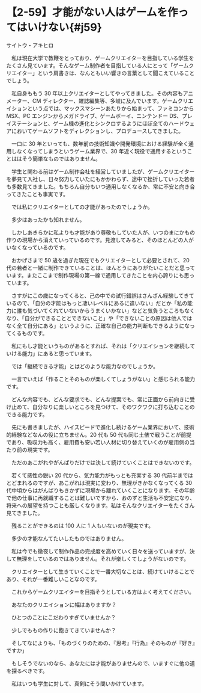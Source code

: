 # 【2-59】才能がない人はゲームを作ってはいけない{#j59}

<div class="author">サイトウ・アキヒロ</div>

　私は現在大学で教鞭をとっており、ゲームクリエイターを目指している学生をたくさん見ています。そんなゲーム制作者を目指している人にとって「ゲームクリエイター」という肩書きは、なんともいい響きの言葉として聞こえていることでしょう。

　私自身ももう 30 年以上クリエイターとしてやってきました。その内容もアニメーター、CM ディレクター、雑誌編集等、多岐に及んでいます。ゲームクリエイションという点では、マックスマシーンあたりから始まって、ファミコンから MSX、PC エンジンからメガドライブ、ゲームボーイ、ニンテンドー DS、プレイステーションと、ゲーム機の進化とシンクロするようにほぼ全てのハードウェアにおいてゲームソフトをディレクションし、プロデュースしてきました。

　一口に 30 年といっても、数年前の技術知識や開発環境における経験が全く通用しなくなってしまうというゲーム業界で、30 年近く現役で通用するということははそう簡単なものではありません。

　学生と関わる前はゲーム制作会社を経営していましたが、ゲームクリエイターを夢見て入社し、日々努力していたにもかかわらず、途中で挫折していった若者も多数見てきました。もちろん自分もいつ通用しなくなるか、常に不安と向き合ってきたことも事実です。

　では私にクリエイターとしての才能があったのでしょうか。

　多少はあったかも知れません。

　しかしあきらかに私よりも才能があり尊敬もしていた人が、いつのまにかもの作りの現場から消えていっているのです。見渡してみると、そのほとんどの人がいなくなっているのです。

　おかげさまで 50 歳を過ぎた現在でもクリエイターとして必要とされて、20 代の若者と一緒に制作できていることは、ほんとうにありがたいことだと思っています。またここまで制作現場の第一線で通用してきたことを内心誇りにも思っています。

　さすがにこの歳になってくると、己の中での試行錯誤はさんざん経験してきているので、「自分の才能はもっと凄いレベルにあるに違いない」だとか「私の能力に誰も気づいてくれていないからうまくいかない」などと気負うところもなくなり、「自分ができることとできないこと」や「できないことの原因は他人ではなく全て自分にある」というように、正確な自己の能力判断もできるようになってくるものです。

　私にもし才能というものがあるとすれば、それは「クリエイションを継続していける能力」にあると思っています。

　では「継続できる才能」とはどのような能力なのでしょうか。

　一言でいえば「作ることそのものが楽しくてしょうがない」と感じられる能力です。

　どんな内容でも、どんな要求でも、どんな提案でも、常に正面から前向きに受け止めて、自分なりに楽しいところを見つけて、そのワクワクに打ち込むことのできる能力です。

　先にも書きましたが、ハイスピードで進化し続けるゲーム業界において、技術的経験などなんの役に立ちません。20 代も 50 代も同じ土俵で戦うことが前提であり、吸収力も高く、雇用費も安い若い人材に切り替えていくのが雇用側の当たり前の現実です。

　ただのあこがれやがんばりだけでは決して続けていくことはできないのです。

　若くて感性の鋭い 20 代から、気力能力がもっとも充実する 30 代前半まではとどまれるのですが、あこがれは現実に変わり、無理がきかなくなってくる 30 代中頃からはがんばりもきかずに現場から離れていくことになります。その年齢で他の仕事に再就職することは難しいですから、おのずと生活も不安定になり、将来への展望を持つことも厳しくなります。私はそんなクリエイターをたくさん見てきました。

　残ることができるのは 100 人に 1 人もいないのが現実です。

　多少の才能なんてたいしたものではありません。

　私は今でも徹夜して制作作品の完成度を高めていく日々を送っていますが、決して無理をしているのではありません。それが楽しくてしょうがないのです。

　クリエイターとして生きていくことで一番大切なことは、続けていけることであり、それが一番難しいことなのです。

　これからゲームクリエイターを目指そうとしている方はよく考えてください。

　あなたのクリエイションに幅はありますか？

　ひとつのことにこだわりすぎていませんか？

　少しでももの作りに飽きてきていませんか？

　そしてなによりも、「ものづくりのための、『思考』『行為』そのものが『好き』ですか」

　もしそうでないのなら、あなたには才能がありませんので、いますぐに他の道を探るべきです。

　私はいつも学生に対して、真剣にそう問いかけています。
